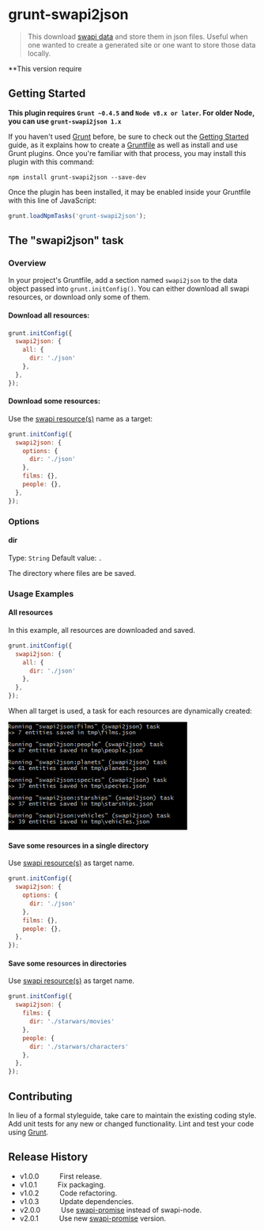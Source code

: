 # grunt-swapi2json

> This download [swapi data](http://swapi.co/) and store them in json files. Useful when one wanted to create a generated site or one want to store those data locally.

**This version require

## Getting Started
**This plugin requires `Grunt ~0.4.5` and `Node v8.x or later`. For older Node, you can use `grunt-swapi2json 1.x`**

If you haven't used [Grunt](http://gruntjs.com/) before, be sure to check out the [Getting Started](http://gruntjs.com/getting-started) guide, as it explains how to create a [Gruntfile](http://gruntjs.com/sample-gruntfile) as well as install and use Grunt plugins. Once you're familiar with that process, you may install this plugin with this command:

```shell
npm install grunt-swapi2json --save-dev
```

Once the plugin has been installed, it may be enabled inside your Gruntfile with this line of JavaScript:

```js
grunt.loadNpmTasks('grunt-swapi2json');
```

## The "swapi2json" task

### Overview
In your project's Gruntfile, add a section named `swapi2json` to the data object passed into `grunt.initConfig()`.
You can either download all swapi resources, or download only some of them.

#### Download all resources:

```js
grunt.initConfig({
  swapi2json: {
    all: {
      dir: './json'
    },
  },
});
```

#### Download some resources:
Use the [swapi resource(s)](http://swapi.co/documentation#root) name as a target:
```js
grunt.initConfig({
  swapi2json: {
    options: {
	  dir: './json'
    },
    films: {},
    people: {},
  },
});
```

### Options

#### dir
Type: `String`
Default value: `.`

The directory where files are be saved.


### Usage Examples

#### All resources
In this example, all resources are downloaded and saved.

```js
grunt.initConfig({
  swapi2json: {
    all: {
      dir: './json'
    },
  },
});
```
When all target is used, a task for each resources are dynamically created:

![screenshot](./swapi2json_all.png "All target output")

#### Save some resources in a single directory
Use [swapi resource(s)](http://swapi.co/documentation#root) as target name.

```js
grunt.initConfig({
  swapi2json: {
    options: {
	  dir: './json'
    },
    films: {},
    people: {},
  },
});
```

#### Save some resources in directories
Use [swapi resource(s)](http://swapi.co/documentation#root) as target name.

```js
grunt.initConfig({
  swapi2json: {
    films: {
      dir: './starwars/movies'
    },
    people: {
      dir: './starwars/characters'
    },
  },
});
```


## Contributing
In lieu of a formal styleguide, take care to maintain the existing coding style. Add unit tests for any new or changed functionality. Lint and test your code using [Grunt](http://gruntjs.com/).

## Release History
* v1.0.0   First release.
* v1.0.1   Fix packaging.
* v1.0.2   Code refactoring.
* v1.0.3   Update dependencies.
* v2.0.0   Use [swapi-promise](https://www.npmjs.com/package/swapi-promise) instead of swapi-node.
* v2.0.1   Use new [swapi-promise](https://www.npmjs.com/package/swapi-promise) version.
